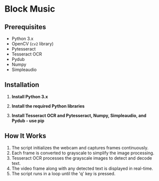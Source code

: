 # Block Music

## Prerequisites

- Python 3.x
- OpenCV (`cv2` library)
- Pytesseract
- Tesseract OCR
- Pydub
- Numpy
- Simpleaudio

## Installation

1. **Install Python 3.x**

2. **Install the required Python libraries**

3. **Install Tesseract OCR and Pytesseract, Numpy, Simpleaudio, and Pydub - use pip**


## How It Works
1. The script initializes the webcam and captures frames continuously.
2. Each frame is converted to grayscale to simplify the image processing.
3. Tesseract OCR processes the grayscale images to detect and decode text.
4. The video frame along with any detected text is displayed in real-time.
5. The script runs in a loop until the 'q' key is pressed.

